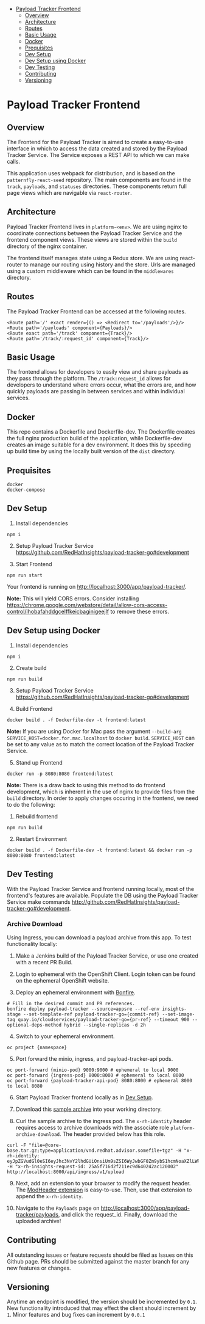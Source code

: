 - [Payload Tracker Frontend](#payload-tracker-frontend)
  - [Overview](#overview)
  - [Architecture](#architecture)
  - [Routes](#routes)
  - [Basic Usage](#basic-usage)
  - [Docker](#docker)
  - [Prequisites](#prequisites)
  - [Dev Setup](#dev-setup)
  - [Dev Setup using Docker](#dev-setup-using-docker)
  - [Dev Testing](#dev-testing)
  - [Contributing](#contributing)
  - [Versioning](#versioning)

Payload Tracker Frontend
===========================================


Overview
--------------------

The Frontend for the Payload Tracker is aimed to create a easy-to-use interface in which to access the data created and stored by the Payload Tracker Service. The Service exposes a REST API to which we can make calls.

This application uses webpack for distribution, and is based on the `patternfly-react-seed` repository. The main components are found in the `track`, `payloads`, and `statuses` directories. These components return full page views which are navigable via `react-router`.


Architecture
--------------------

Payload Tracker Frontend lives in `platform-<env>`. We are using nginx to coordinate connections between the Payload Tracker Service and the frontend component views. These views are stored within the `build` directory of the nginx container.

The frontend itself manages state using a Redux store. We are using react-router to manage our routing using history and the store. Urls are managed using a custom middleware which can be found in the `middlewares` directory.


Routes
--------------------

The Payload Tracker Frontend can be accessed at the following routes.
```
<Route path='/' exact render={() => <Redirect to='/payloads'/>}/>
<Route path='/payloads' component={Payloads}/>
<Route exact path='/track' component={Track}/>
<Route path='/track/:request_id' component={Track}/>

```


Basic Usage
--------------------

The frontend allows for developers to easily view and share payloads as they pass through the platform. The `/track:request_id` allows for developers to understand where errors occur, what the errors are, and how quickly payloads are passing in between services and within individual services.


Docker
--------------------

This repo contains a Dockerfile and Dockerfile-dev. The Dockerfile creates the full nginx production build of the application, while Dockerfile-dev creates an image suitable for a dev environment. It does this by speeding up build time by using the locally built version of the `dist` directory.


Prequisites
--------------------
    docker
    docker-compose


Dev Setup
--------------------
1. Install dependencies
```
npm i
```

2. Setup Payload Tracker Service <https://github.com/RedHatInsights/payload-tracker-go#development>

3. Start Frontend
```
npm run start
```

Your frontend is running on [http://localhost:3000/app/payload-tracker/](http://localhost:3000/app/payload-tracker/).

**Note:** This will yield CORS errors. Consider installing <https://chrome.google.com/webstore/detail/allow-cors-access-control/lhobafahddgcelffkeicbaginigeejlf> to remove these errors.

Dev Setup using Docker
--------------------
1. Install dependencies
```
npm i
```

2. Create build
```
npm run build
```

3. Setup Payload Tracker Service <https://github.com/RedHatInsights/payload-tracker-go#development>

4. Build Frontend
```
docker build . -f Dockerfile-dev -t frontend:latest
```

**Note:** If you are using Docker for Mac pass the argument `--build-arg SERVICE_HOST=docker.for.mac.localhost` to `docker build`. `SERVICE_HOST` can be set to any value as to match the correct location of the Payload Tracker Service.

5. Stand up Frontend
```
docker run -p 8080:8080 frontend:latest
```

**Note:** There is a draw back to using this method to do frontend development, which is inherent in the use of nginx to provide files from the `build` directory. In order to apply changes occuring in the frontend, we need to do the following:

1. Rebuild frontend
```
npm run build
```

2. Restart Environment
```
docker build . -f Dockerfile-dev -t frontend:latest && docker run -p 8080:8080 frontend:latest
```

Dev Testing
--------------------
With the Payload Tracker Service and frontend running locally, most of the frontend's features are available. Populate the DB using the Payload Tracker Service make commands <http://github.com/RedHatInsights/payload-tracker-go#development>.

### Archive Download

Using Ingress, you can download a payload archive from this app. To test functionality locally:

1. Make a Jenkins build of the Payload Tracker Service, or use one created with a recent PR Build.

2. Login to ephemeral with the OpenShift Client. Login token can be found on the ephemeral OpenShift website.

3. Deploy an ephemeral environment with [Bonfire](https://github.com/RedHatInsights/bonfire).
```#!/bin/bash
# Fill in the desired commit and PR references.
bonfire deploy payload-tracker --source=appsre --ref-env insights-stage --set-template-ref payload-tracker-go={commit-ref} --set-image-tag quay.io/cloudservices/payload-tracker-go={pr-ref} --timeout 900 --optional-deps-method hybrid --single-replicas -d 2h
```

4. Switch to your ephemeral environment.
```#!/bin/bash
oc project {namespace}
```

5. Port forward the minio, ingress, and payload-tracker-api pods.
```#!/bin/bash
oc port-forward {minio-pod} 9000:9000 # ephemeral to local 9000
oc port-forward {ingress-pod} 8000:8000 # ephemeral to local 8000
oc port-forward {payload-tracker-api-pod} 8080:8000 # ephemeral 8000 to local 8080
```

6. Start Payload Tracker frontend locally as in [Dev Setup](#dev-setup).

7. Download this [sample archive](https://github.com/RedHatInsights/insights-puptoo/tree/master/dev/test-archives) into your working directory.

8. Curl the sample archive to the ingress pod. The ```x-rh-identity``` header requires access to archive downloads with the associate role ```platform-archive-download```. The header provided below has this role.
```#!/bin/bash
curl -F "file=@core-base.tar.gz;type=application/vnd.redhat.advisor.somefile+tgz" -H "x-rh-identity: eyJpZGVudGl0eSI6eyJhc3NvY2lhdGUiOnsiUm9sZSI6WyJwbGF0Zm9ybS1hcmNoaXZlLWRvd25sb2FkIl19LCJhdXRoX3R5cGUiOiJzYW1sLWF1dGgiLCJ0eXBlIjoiQXNzb2NpYXRlIn19" -H "x-rh-insights-request-id: 25a5f716d2f211ec9d640242ac120002" http://localhost:8000/api/ingress/v1/upload
```

9. Next, add an extension to your browser to modify the request header. The [ModHeader extension](https://modheader.com/) is easy-to-use. Then, use that extension to append the ```x-rh-identity```.

10. Navigate to the ```Payloads``` page on <http://localhost:3000/app/payload-tracker/payloads>, and click the request_id. Finally, download the uploaded archive!


Contributing
--------------------
All outstanding issues or feature requests should be filed as Issues on this Github
page. PRs should be submitted against the master branch for any new features or changes.


Versioning
--------------------
Anytime an endpoint is modified, the version should be incremented by `0.1`. New
functionality introduced that may effect the client should increment by `1`. Minor
features and bug fixes can increment by `0.0.1`
